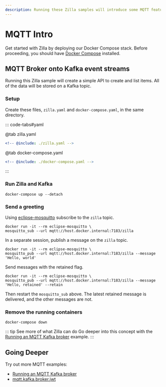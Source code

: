 ```yaml
---
description: Running these Zilla samples will introduce some MQTT features.
---
```


# MQTT Intro

Get started with Zilla by deploying our Docker Compose stack. Before proceeding, you should have [Docker Compose](https://docs.docker.com/compose/gettingstarted/) installed.

## MQTT Broker onto Kafka event streams

Running this Zilla sample will create a simple API to create and list items. All of the data will be stored on a Kafka topic.

### Setup

Create these files, `zilla.yaml` and `docker-compose.yaml`, in the same directory.

::: code-tabs#yaml

@tab zilla.yaml

```yaml {10,25-27,40-41}
<!-- @include: ./zilla.yaml -->
```

@tab docker-compose.yaml

```yaml {10,44-46}
<!-- @include: ./docker-compose.yaml -->
```

:::

### Run Zilla and Kafka

```bash:no-line-numbers
docker-compose up --detach
```

### Send a greeting

Using [eclipse-mosquitto](https://hub.docker.com/_/eclipse-mosquitto) subscribe to the `zilla` topic.

```bash:no-line-numbers
docker run -it --rm eclipse-mosquitto \
mosquitto_sub --url mqtt://host.docker.internal:7183/zilla
```

In a separate session, publish a message on the `zilla` topic.

```bash:no-line-numbers
docker run -it --rm eclipse-mosquitto \
mosquitto_pub --url mqtt://host.docker.internal:7183/zilla --message 'Hello, world'
```

Send messages with the retained flag.

```bash:no-line-numbers
docker run -it --rm eclipse-mosquitto \
mosquitto_pub --url mqtt://host.docker.internal:7183/zilla --message 'Hello, retained' --retain
```

Then restart the `mosquitto_sub` above. The latest retained message is delivered, and the other messages are not.

### Remove the running containers

```bash:no-line-numbers
docker-compose down
```

::: tip See more of what Zilla can do
Go deeper into this concept with the [Running an MQTT Kafka broker](../../how-tos/mqtt/mqtt.kafka.broker.md) example.
:::

## Going Deeper

Try out more MQTT examples:

- [Running an MQTT Kafka broker](../../how-tos/mqtt/mqtt.kafka.broker.md)
- [mqtt.kafka.broker.jwt](https://github.com/aklivity/zilla-examples/tree/main/mqtt.kafka.broker.jwt)
